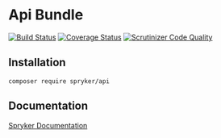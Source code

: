 # Api Bundle
[![Build Status](https://travis-ci.org/spryker/Api.svg)](https://travis-ci.org/spryker/Api)
[![Coverage Status](https://coveralls.io/repos/github/spryker/Api/badge.svg)](https://coveralls.io/github/spryker/Api)
[![Scrutinizer Code Quality](https://scrutinizer-ci.com/g/spryker/Api/badges/quality-score.png?b=master)](https://scrutinizer-ci.com/g/spryker/Api/?branch=master)

## Installation

```
composer require spryker/api
```

## Documentation

[Spryker Documentation](http://spryker.github.io)

